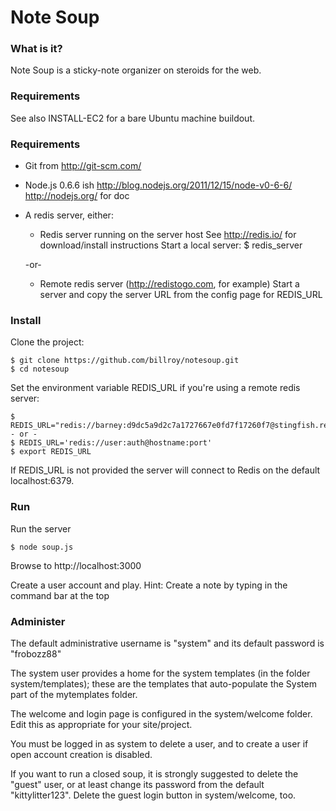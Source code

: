 Note Soup 
===

### What is it?

Note Soup is a sticky-note organizer on steroids for the web.  

### Requirements

See also INSTALL-EC2 for a bare Ubuntu machine buildout.

### Requirements

- Git from http://git-scm.com/

- Node.js 0.6.6 ish
	http://blog.nodejs.org/2011/12/15/node-v0-6-6/
	http://nodejs.org/ for doc

- A redis server, either:

	- Redis server running on the server host
		See http://redis.io/ for download/install instructions
		Start a local server:
		$ redis_server

	-or-

	- Remote redis server (http://redistogo.com, for example)
		Start a server and copy the server URL from the config page for REDIS_URL
		

### Install

Clone the project:

	$ git clone https://github.com/billroy/notesoup.git
	$ cd notesoup

Set the environment variable REDIS_URL if you're using a remote redis server:

	$ REDIS_URL="redis://barney:d9dc5a9d2c7a1727667e0fd7f17260f7@stingfish.redistogo.com:9361/"
	- or -
	$ REDIS_URL='redis://user:auth@hostname:port'
	$ export REDIS_URL

If REDIS_URL is not provided the server will connect to Redis on the default localhost:6379.


### Run

Run the server

	$ node soup.js

Browse to http://localhost:3000

Create a user account and play.
Hint: Create a note by typing in the command bar at the top

### Administer

The default administrative username is "system" and its default password is "frobozz88"

The system user provides a home for the system templates (in the folder system/templates); 
these are the templates that auto-populate the System part of the mytemplates folder.  

The welcome and login page is configured in the system/welcome folder.  Edit this as appropriate
for your site/project.

You must be logged in as system to delete a user, and to create a user if open account creation
is disabled.

If you want to run a closed soup, it is strongly suggested to delete the "guest" user, or at
least change its password from the default "kittylitter123".  Delete the guest login button
in system/welcome, too.

